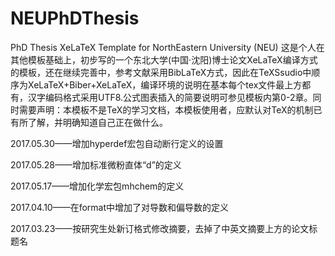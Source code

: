 # NEUPhDThesis
PhD Thesis XeLaTeX Template for NorthEastern University (NEU)
这是个人在其他模板基础上，初步写的一个东北大学(中国·沈阳)博士论文XeLaTeX编译方式的模板，还在继续完善中，参考文献采用BibLaTeX方式，因此在TeXSsudio中顺序为XeLaTeX+Biber+XeLaTeX，编译环境的说明在基本每个tex文件最上方都有，汉字编码格式采用UTF8.公式图表插入的简要说明可参见模板内第0-2章。同时需要声明：本模板不是TeX的学习文档，本模板使用者，应默认对TeX的机制已有所了解，并明确知道自己正在做什么。

2017.05.30——增加hyperdef宏包自动断行定义的设置

2017.05.28——增加标准微粉直体“d”的定义

2017.05.17——增加化学宏包mhchem的定义

2017.04.10——在format中增加了对导数和偏导数的定义

2017.03.23——按研究生处新订格式修改摘要，去掉了中英文摘要上方的论文标题名
